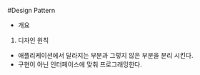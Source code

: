 #Design Pattern

- 개요
 1. 디자인 원칙
  - 애플리케이션에서 달라지는 부분과 그렇지 않은 부분을 분리 시킨다.
  - 구현이 아닌 인터페이스에 맞춰 프로그래밍한다.
  
